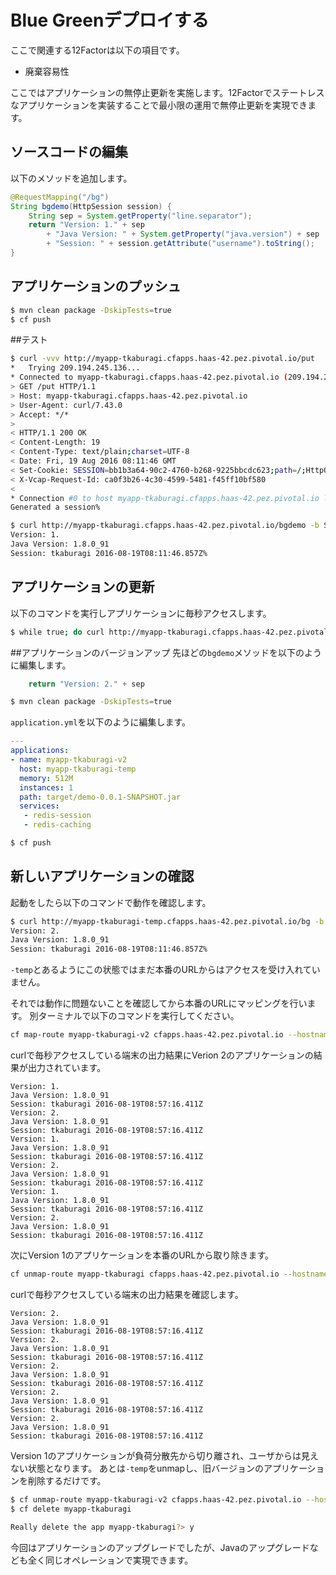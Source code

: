 # Blue Greenデプロイする
ここで関連する12Factorは以下の項目です。
* 廃棄容易性

ここではアプリケーションの無停止更新を実施します。12Factorでステートレスなアプリケーションを実装することで最小限の運用で無停止更新を実現できます。

## ソースコードの編集
以下のメソッドを追加します。
```java
@RequestMapping("/bg")
String bgdemo(HttpSession session) {
	String sep = System.getProperty("line.separator");
	return "Version: 1." + sep
		+ "Java Version: " + System.getProperty("java.version") + sep
		+ "Session: " + session.getAttribute("username").toString();
}
```

## アプリケーションのプッシュ
```bash
$ mvn clean package -DskipTests=true
$ cf push
```

##テスト
```bash
$ curl -vvv http://myapp-tkaburagi.cfapps.haas-42.pez.pivotal.io/put
*   Trying 209.194.245.136...
* Connected to myapp-tkaburagi.cfapps.haas-42.pez.pivotal.io (209.194.245.136) port 80 (#0)
> GET /put HTTP/1.1
> Host: myapp-tkaburagi.cfapps.haas-42.pez.pivotal.io
> User-Agent: curl/7.43.0
> Accept: */*
>
< HTTP/1.1 200 OK
< Content-Length: 19
< Content-Type: text/plain;charset=UTF-8
< Date: Fri, 19 Aug 2016 08:11:46 GMT
< Set-Cookie: SESSION=bb1b3a64-90c2-4760-b268-9225bbcdc623;path=/;HttpOnly
< X-Vcap-Request-Id: ca0f3b26-4c30-4599-5481-f45ff10bf580
<
* Connection #0 to host myapp-tkaburagi.cfapps.haas-42.pez.pivotal.io left intact
Generated a session%
```
```bash
$ curl http://myapp-tkaburagi.cfapps.haas-42.pez.pivotal.io/bgdemo -b SESSION=bb1b3a64-90c2-4760-b268-9225bbcdc623
Version: 1.
Java Version: 1.8.0_91
Session: tkaburagi 2016-08-19T08:11:46.857Z%
```

## アプリケーションの更新
以下のコマンドを実行しアプリケーションに毎秒アクセスします。
```bash
$ while true; do curl http://myapp-tkaburagi.cfapps.haas-42.pez.pivotal.io/bgdemo -b SESSION=bb1b3a64-90c2-4760-b268-9225bbcdc623; echo; sleep 1;done
```

##アプリケーションのバージョンアップ
先ほどの`bgdemo`メソッドを以下のように編集します。
```java
	return "Version: 2." + sep
```
```bash
$ mvn clean package -DskipTests=true
```
`application.yml`を以下のように編集します。
```yml
---
applications:
- name: myapp-tkaburagi-v2
  host: myapp-tkaburagi-temp
  memory: 512M
  instances: 1
  path: target/demo-0.0.1-SNAPSHOT.jar
  services:
   - redis-session
   - redis-caching
```
```bash
$ cf push
```

## 新しいアプリケーションの確認
起動をしたら以下のコマンドで動作を確認します。
```bash
$ curl http://myapp-tkaburagi-temp.cfapps.haas-42.pez.pivotal.io/bg -b SESSION=bb1b3a64-90c2-4760-b268-9225bbcdc623
Version: 2.
Java Version: 1.8.0_91
Session: tkaburagi 2016-08-19T08:11:46.857Z%
```
`-temp`とあるようにこの状態ではまだ本番のURLからはアクセスを受け入れていません。

それでは動作に問題ないことを確認してから本番のURLにマッピングを行います。
別ターミナルで以下のコマンドを実行してください。
```bash
cf map-route myapp-tkaburagi-v2 cfapps.haas-42.pez.pivotal.io --hostname myapp-tkaburagi
```
curlで毎秒アクセスしている端末の出力結果にVerion 2のアプリケーションの結果が出力されています。
```console
Version: 1.
Java Version: 1.8.0_91
Session: tkaburagi 2016-08-19T08:57:16.411Z
Version: 2.
Java Version: 1.8.0_91
Session: tkaburagi 2016-08-19T08:57:16.411Z
Version: 1.
Java Version: 1.8.0_91
Session: tkaburagi 2016-08-19T08:57:16.411Z
Version: 2.
Java Version: 1.8.0_91
Session: tkaburagi 2016-08-19T08:57:16.411Z
Version: 1.
Java Version: 1.8.0_91
Session: tkaburagi 2016-08-19T08:57:16.411Z
Version: 2.
Java Version: 1.8.0_91
Session: tkaburagi 2016-08-19T08:57:16.411Z
```
次にVersion 1のアプリケーションを本番のURLから取り除きます。
```bash
cf unmap-route myapp-tkaburagi cfapps.haas-42.pez.pivotal.io --hostname myapp-tkaburagi
```
curlで毎秒アクセスしている端末の出力結果を確認します。
```console
Version: 2.
Java Version: 1.8.0_91
Session: tkaburagi 2016-08-19T08:57:16.411Z
Version: 2.
Java Version: 1.8.0_91
Session: tkaburagi 2016-08-19T08:57:16.411Z
Version: 2.
Java Version: 1.8.0_91
Session: tkaburagi 2016-08-19T08:57:16.411Z
Version: 2.
Java Version: 1.8.0_91
Session: tkaburagi 2016-08-19T08:57:16.411Z
Version: 2.
Java Version: 1.8.0_91
Session: tkaburagi 2016-08-19T08:57:16.411Z
```
Version 1のアプリケーションが負荷分散先から切り離され、ユーザからは見えない状態となります。
あとは`-temp`をunmapし、旧バージョンのアプリケーションを削除するだけです。
```bash
$ cf unmap-route myapp-tkaburagi-v2 cfapps.haas-42.pez.pivotal.io --hostname myapp-tkaburagi-temp
$ cf delete myapp-tkaburagi

Really delete the app myapp-tkaburagi?> y
```

今回はアプリケーションのアップグレードでしたが、Javaのアップグレードなども全く同じオペレーションで実現できます。
